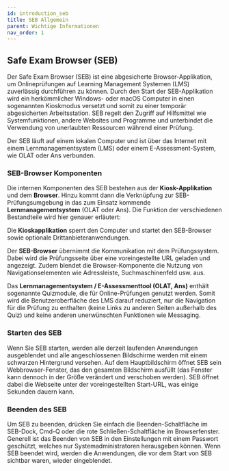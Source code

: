 ```yaml
---
id: introduction_seb
title: SEB Allgemein
parent: Wichtige Informationen
nav_order: 1
---
```


## Safe Exam Browser (SEB) 
Der Safe Exam Browser (SEB) ist eine abgesicherte Browser-Applikation, um Onlineprüfungen auf Learning Management Systemen (LMS) zuverlässig durchführen zu können. Durch den Start der SEB-Applikation wird ein herkömmlicher Windows- oder macOS Computer in einen sogenannten Kioskmodus versetzt und somit zu einer temporär abgesicherten Arbeitsstation. SEB regelt den Zugriff auf Hilfsmittel wie Systemfunktionen, andere Websites und Programme und unterbindet die Verwendung von unerlaubten Ressourcen während einer Prüfung.

Der SEB läuft auf einem lokalen Computer und ist über das Internet mit einem Lernmanagementsystem (LMS) oder einem E-Assessment-System, wie OLAT oder Ans verbunden. 

### SEB-Browser Komponenten

Die internen Komponenten des SEB bestehen aus der **Kiosk-Applikation** und dem **Browser**. Hinzu kommt dann die Verknüpfung zur SEB-Prüfungsumgebung in das zum Einsatz kommende **Lernmanagementsystem** (OLAT oder Ans). Die Funktion der verschiedenen Bestandteile wird hier genauer erläutert: 

Die **Kioskapplikation** sperrt den Computer und startet den SEB-Browser sowie optionale Drittanbieteranwendungen. 

Der **SEB-Browser** übernimmt die Kommunikation mit dem Prüfungssystem. Dabei wird die Prüfungsseite über eine voreingestellte URL geladen und angezeigt. Zudem blendet die Browser-Komponente die Nutzung von Navigationselementen wie Adressleiste, Suchmaschinenfeld usw. aus. 

Das **Lernmanagementsystem / E-Assessmenttool (OLAT, Ans)** enthält sogenannte Quizmodule, die für Online-Prüfungen genutzt werden. Somit wird die Benutzeroberfläche des LMS darauf reduziert, nur die Navigation für die Prüfung zu enthalten (keine Links zu anderen Seiten außerhalb des Quiz) und keine anderen unerwünschten Funktionen wie Messaging. 


### Starten des SEB
Wenn Sie SEB starten, werden alle derzeit laufenden Anwendungen ausgeblendet und alle angeschlossenen Bildschirme werden mit einem schwarzen Hintergrund versehen. Auf dem Hauptbildschirm öffnet SEB sein Webbrowser-Fenster, das den gesamten Bildschirm ausfüllt (das Fenster kann dennoch in der Größe verändert und verschoben werden). SEB öffnet dabei die Webseite unter der voreingestellten Start-URL, was einige Sekunden dauern kann. 

### Beenden des SEB
Um SEB zu beenden, drücken Sie einfach die Beenden-Schaltfläche im SEB-Dock, Cmd-Q oder die rote Schließen-Schaltfläche im Browserfenster. Generell ist das Beenden von SEB in den Einstellungen mit einem Passwort geschützt, welches nur Systemadministratoren herausgeben können. Wenn SEB beendet wird, werden die Anwendungen, die vor dem Start von SEB sichtbar waren, wieder eingeblendet.
